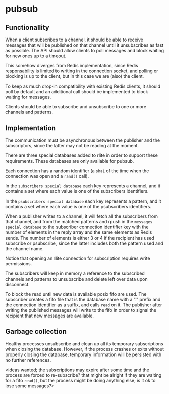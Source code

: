 # pubsub

## Functionallity

When a client subscribes to a channel, it should be able to receive messages
that will be published on that channel until it unsubscribes as fast as
possible. The API should allow clients to poll messages and block waiting for
new ones up to a timeout.

This somehow diverges from Redis implementation, since Redis responsability
is limited to writing in the connection socket, and polling or blocking is
up to the client, but in this case we are (also) the client.

To keep as much drop-in compatibility with existing Redis clients, it should
poll by default and an additional call should be implemented to block waiting
for messages.

Clients should be able to subscribe and unsubscribe to one or more channels and
patterns.

## Implementation

The communication must be asynchronous between the publisher and the
subscriptors, since the latter may not be reading at the moment.

There are three special databases added to rlite in order to support these
requirements. These databases are only available for pubsub.

Each connection has a random identifier (a `sha1` of the time when the
connection was open and a `rand()` call).

In the `subscribers special database` each key represents a channel, and it
contains a set where each value is one of the subscribers identifiers.

In the `psubscribers special database` each key represents a pattern, and it
contains a set where each value is one of the psubscribers identifiers.

When a publisher writes to a channel, it will fetch all the subscribers from
that channel, and from the matched patterns and rpush in the `messages
special database` to the subscriber connection identifier key with the number
of elements in the reply array and the same elements as Redis sends.
The number of elements is either 3 or 4 if the recipient has used subscribe or
psubscribe, since the latter includes both the pattern used and the channel
name.

Notice that opening an rlite connection for subscription requires write
permissions.

The subscribers will keep in memory a reference to the subscribed channels and
patterns to unsubscribe and delete left over data upon disconnect.

To block the read until new data is available posix fifo are used. The
subscriber creates a fifo file that is the database name with a "." prefix and
the connection identifier as a suffix, and calls `read` on it. The publisher
after writing the published messages will write to the fifo in order to signal
the recipient that new messages are available.

## Garbage collection

Healthy processes unsubscribe and clean up all its temporary subscriptions
when closing the database. However, if the process crashes or exits without
properly closing the database, temporary information will be persisted with no
further references.

<ideas wanted; the subscriptions may expire after some time and the process
are forced to re-subscribe? that might be alright if they are waiting for a
fifo `read()`, but the process might be doing anything else; is it ok to
lose some messages?>
